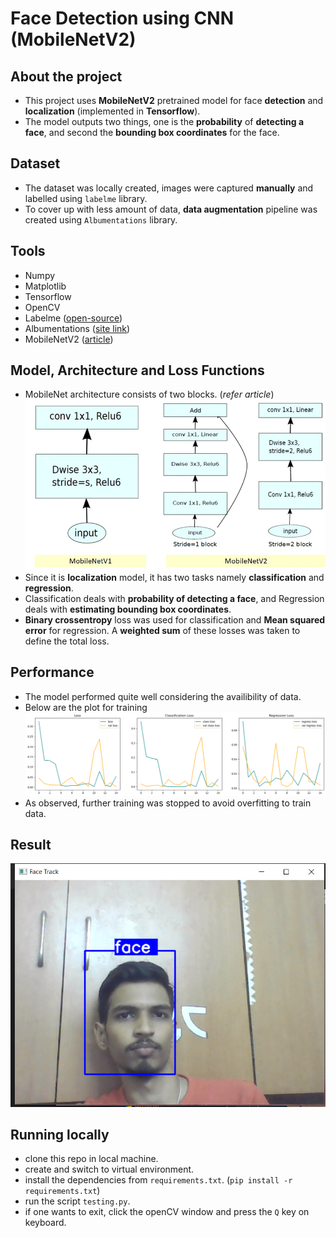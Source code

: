 # Face Detection using CNN (MobileNetV2)

## About the project
+ This project uses **MobileNetV2** pretrained model for face **detection** and **localization** (implemented in **Tensorflow**).
+ The model outputs two things, one is the **probability** of **detecting a face**, and second the **bounding box coordinates** for the face.

## Dataset
+ The dataset was locally created, images were captured **manually** and labelled using `labelme` library.
+ To cover up with less amount of data, **data augmentation** pipeline was created using `Albumentations` library.

## Tools
+ Numpy
+ Matplotlib
+ Tensorflow
+ OpenCV
+ Labelme ([open-source](https://github.com/wkentaro/labelme))
+ Albumentations ([site link](https://albumentations.ai/))
+ MobileNetV2 ([article](https://towardsdatascience.com/review-mobilenetv2-light-weight-model-image-classification-8febb490e61c))

## Model, Architecture and Loss Functions
+ MobileNet architecture consists of two blocks. (_refer article_)
![mobilenetv2](helpers\mobilenetv2architecture.jpg)
+ Since it is **localization** model, it has two tasks namely **classification** and **regression**.
+ Classification deals with **probability of detecting a face**, and Regression deals with **estimating bounding box coordinates**.
+ **Binary crossentropy** loss was used for classification and **Mean squared error** for regression. A **weighted sum** of these losses was taken to define the total loss.

## Performance
+ The model performed quite well considering the availibility of data.
+ Below are the plot for training
![train_plot](helpers\plot.png)
+ As observed, further training was stopped to avoid overfitting to train data.

## Result
![face_detected](helpers\Screenshot(319).png)

## Running locally
+ clone this repo in local machine.
+ create and switch to virtual environment.
+ install the dependencies from `requirements.txt`. (`pip install -r requirements.txt`)
+ run the script `testing.py`.
+ if one wants to exit, click the openCV window and press the `Q` key on keyboard.
